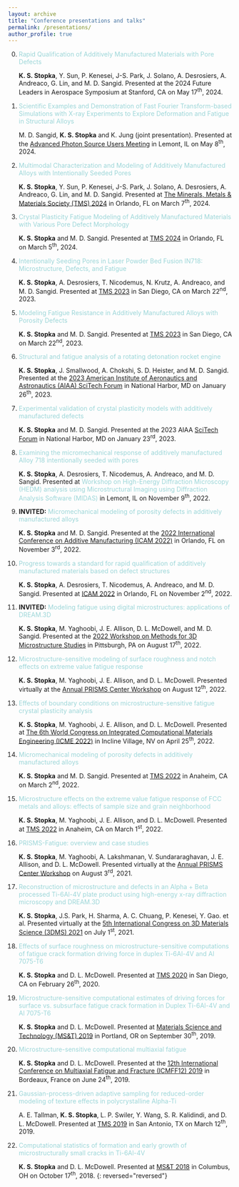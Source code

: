 ```yaml
---
layout: archive
title: "Conference presentations and talks"
permalink: /presentations/
author_profile: true
---
```


  0. <span style="color:#9CD6D8">Rapid Qualification of Additively Manufactured Materials with Pore Defects</span> 

     <b>K. S. Stopka</b>, Y. Sun, P. Kenesei, J-S. Park, J. Solano, A. Desrosiers, A. Andreaco, G. Lin, and M. D. Sangid. Presented at the 2024 Future Leaders in Aerospace Symposium at Stanford, CA on May 17<sup>th</sup>, 2024.

  0. <span style="color:#9CD6D8">Scientific Examples and Demonstration of Fast Fourier Transform-based Simulations with X-ray Experiments to Explore Deformation and Fatigue in Structural Alloys</span> 

     M. D. Sangid, <b>K. S. Stopka</b> and K. Jung (joint presentation). Presented at the [Advanced Photon Source Users Meeting](https://web.cvent.com/event/5afe434c-aae8-44ef-899b-69233f57da91/summary) in Lemont, IL on May 8<sup>th</sup>, 2024.

  0. <span style="color:#9CD6D8">Multimodal Characterization and Modeling of Additively Manufactured Alloys with Intentionally Seeded Pores</span> 

     <b>K. S. Stopka</b>, Y. Sun, P. Kenesei, J-S. Park, J. Solano, A. Desrosiers, A. Andreaco, G. Lin, and M. D. Sangid. Presented at [The Minerals, Metals & Materials Society (TMS) 2024](https://www.tms.org/AnnualMeeting/TMS2024) in Orlando, FL on March 7<sup>th</sup>, 2024.

  0. <span style="color:#9CD6D8">Crystal Plasticity Fatigue Modeling of Additively Manufactured Materials with Various Pore Defect Morphology</span> 

     <b>K. S. Stopka</b> and M. D. Sangid. Presented at [TMS 2024](https://www.tms.org/AnnualMeeting/TMS2024) in Orlando, FL on March 5<sup>th</sup>, 2024.

  0. <span style="color:#9CD6D8">Intentionally Seeding Pores in Laser Powder Bed Fusion IN718: Microstructure, Defects, and Fatigue</span> 

     <b>K. S. Stopka</b>, A. Desrosiers, T. Nicodemus, N. Krutz, A. Andreaco, and M. D. Sangid. Presented at [TMS 2023](https://www.tms.org/AnnualMeeting/TMS2023) in San Diego, CA on March 22<sup>nd</sup>, 2023.

  0. <span style="color:#9CD6D8">Modeling Fatigue Resistance in Additively Manufactured Alloys with Porosity Defects</span> 

     <b>K. S. Stopka</b> and M. D. Sangid. Presented at [TMS 2023](https://www.tms.org/AnnualMeeting/TMS2023) in San Diego, CA on March 22<sup>nd</sup>, 2023.

  0. <span style="color:#9CD6D8">Structural and fatigue analysis of a rotating detonation rocket engine</span> 

     <b>K. S. Stopka</b>, J. Smallwood, A. Chokshi, S. D. Heister, and M. D. Sangid. Presented at the [2023 American Institute of Aeronautics and Astronautics (AIAA) SciTech Forum](https://www.aiaa.org/SciTech) in National Harbor, MD on January 26<sup>th</sup>, 2023.

  0. <span style="color:#9CD6D8">Experimental validation of crystal plasticity models with additively manufactured defects</span> 

     <b>K. S. Stopka</b> and M. D. Sangid. Presented at the 2023 AIAA [SciTech Forum](https://www.aiaa.org/SciTech) in National Harbor, MD on January 23<sup>rd</sup>, 2023.

  0. <span style="color:#9CD6D8">Examining the micromechanical response of additively manufactured Alloy 718 intentionally seeded with pores</span> 

     <b>K. S. Stopka</b>, A. Desrosiers, T. Nicodemus, A. Andreaco, and M. D. Sangid. Presented at <span style="color:#9CD6D8">Workshop on High-Energy Diffraction Microscopy (HEDM) analysis using Microstructural Imaging using Diffraction Analysis Software (MIDAS)</span> in Lemont, IL on November 9<sup>th</sup>, 2022.
	 
  0. <b>INVITED:</b> <span style="color:#9CD6D8">Micromechanical modeling of porosity defects in additively manufactured alloys</span> 

     <b>K. S. Stopka</b> and M. D. Sangid. Presented at the [2022 International Conference on Additive Manufacturing (ICAM 2022)](https://amcoe.org/event/icam2022/) in Orlando, FL on November 3<sup>rd</sup>, 2022.
	 
  0. <span style="color:#9CD6D8">Progress towards a standard for rapid qualification of additively manufactured materials based on defect structures</span> 

     <b>K. S. Stopka</b>, A. Desrosiers, T. Nicodemus, A. Andreaco, and M. D. Sangid. Presented at [ICAM 2022](https://amcoe.org/event/icam2022/) in Orlando, FL on November 2<sup>nd</sup>, 2022.
	 
  0. <b>INVITED:</b> <span style="color:#9CD6D8">Modeling fatigue using digital microstructures: applications of DREAM.3D</span> 

     <b>K. S. Stopka</b>, M. Yaghoobi, J. E. Allison, D. L. McDowell, and M. D. Sangid. Presented at the [2022 Workshop on Methods for 3D Microstructure Studies](http://mimp.materials.cmu.edu/rohrer/3DMS_workshop_22/) in Pittsburgh, PA on August 17<sup>th</sup>, 2022.

  0. <span style="color:#9CD6D8">Microstructure-sensitive modeling of surface roughness and notch effects on extreme value fatigue response</span> 

     <b>K. S. Stopka</b>, M. Yaghoobi, J. E. Allison, and D. L. McDowell. Presented virtually at the [Annual PRISMS Center Workshop](http://www.prisms-center.org/#/home) on August 12<sup>th</sup>, 2022.

  0. <span style="color:#9CD6D8">Effects of boundary conditions on microstructure-sensitive fatigue crystal plasticity analysis</span> 

     <b>K. S. Stopka</b>, M. Yaghoobi, J. E. Allison, and D. L. McDowell. Presented at [The 6th World Congress on Integrated Computational Materials Engineering (ICME 2022)](https://www.tms.org/icme2022) in Incline Village, NV on April 25<sup>th</sup>, 2022.

  0. <span style="color:#9CD6D8">Micromechanical modeling of porosity defects in additively manufactured alloys</span> 

     <b>K. S. Stopka</b> and M. D. Sangid. Presented at [TMS 2022](https://www.tms.org/AnnualMeeting/TMS2022) in Anaheim, CA on March 2<sup>nd</sup>, 2022.

  0. <span style="color:#9CD6D8">Microstructure effects on the extreme value fatigue response of FCC metals and alloys: effects of sample size and grain neighborhood</span>

     <b>K. S. Stopka</b>, M. Yaghoobi, J. E. Allison, and D. L. McDowell. Presented at [TMS 2022](https://www.tms.org/AnnualMeeting/TMS2022) in Anaheim, CA on March 1<sup>st</sup>, 2022.
	 
  0. <span style="color:#9CD6D8">PRISMS-Fatigue: overview and case studies</span>

     <b>K. S. Stopka</b>, M. Yaghoobi, A. Lakshmanan, V. Sundararaghavan, J. E. Allison, and D. L. McDowell. Presented virtually at the [Annual PRISMS Center Workshop](http://www.prisms-center.org/#/home) on August 3<sup>rd</sup>, 2021.
	 
  0. <span style="color:#9CD6D8">Reconstruction of microstructure and defects in an Alpha + Beta processed Ti-6Al-4V plate product using high-energy x-ray diffraction microscopy and DREAM.3D</span>

     <b>K. S. Stopka</b>, J.S. Park, H. Sharma, A. C. Chuang, P. Kenesei, Y. Gao. et al. Presented virtually at the [5th International Congress on 3D Materials Science (3DMS) 2021](https://www.tms.org/3dms2021) on July 1<sup>st</sup>, 2021.

  0. <span style="color:#9CD6D8">Effects of surface roughness on microstructure-sensitive computations of fatigue crack formation driving force in duplex Ti-6Al-4V and Al 7075-T6</span>

     <b>K. S. Stopka</b> and D. L. McDowell. Presented at [TMS 2020](https://www.tms.org/AnnualMeeting/TMS2020) in San Diego, CA on February 26<sup>th</sup>, 2020.

  0. <span style="color:#9CD6D8">Microstructure-sensitive computational estimates of driving forces for surface vs. subsurface fatigue crack formation in Duplex Ti-6Al-4V and Al 7075-T6</span>

     <b>K. S. Stopka</b> and D. L. McDowell. Presented at [Materials Science and Technology (MS&T) 2019](https://www.matscitech.org/MST19/) in Portland, OR on September 30<sup>th</sup>, 2019.

  0. <span style="color:#9CD6D8">Microstructure-sensitive computational multiaxial fatigue</span>

     <b>K. S. Stopka</b> and D. L. McDowell. Presented at the [12th International Conference on Multiaxial Fatigue and Fracture (ICMFF12) 2019](https://www.icmff12.org/) in Bordeaux, France on June 24<sup>th</sup>, 2019.

  0. <span style="color:#9CD6D8">Gaussian-process-driven adaptive sampling for reduced-order modeling of texture effects in polycrystalline Alpha-Ti</span>

     A. E. Tallman, <b>K. S. Stopka</b>, L. P. Swiler, Y. Wang, S. R. Kalidindi, and D. L. McDowell. Presented at [TMS 2019](https://www.tms.org/AnnualMeeting/TMS2019) in San Antonio, TX on March 12<sup>th</sup>, 2019.

  0. <span style="color:#9CD6D8">Computational statistics of formation and early growth of microstructurally small cracks in Ti-6Al-4V</span>

     <b>K. S. Stopka</b> and D. L. McDowell. Presented at [MS&T 2018](https://www.matscitech.org/) in Columbus, OH on October 17<sup>th</sup>, 2018.
{: reversed="reversed"}